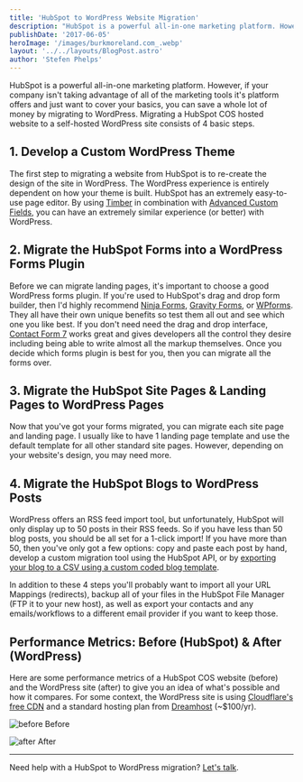 ```yaml
---
title: 'HubSpot to WordPress Website Migration'
description: "HubSpot is a powerful all-in-one marketing platform. However, if your company isn't taking advantage of all of the marketing tools it's platform offers and just want to cover your basics, you can save a whole lot of money by migrating to WordPress. Migrating a HubSpot COS hosted website to a self-hosted WordPress site consists of 4 basic steps."
publishDate: '2017-06-05'
heroImage: '/images/burkmoreland.com_.webp'
layout: '../../layouts/BlogPost.astro'
author: 'Stefen Phelps'
---
```


HubSpot is a powerful all-in-one marketing platform. However, if your company isn't taking advantage of all of the marketing tools it's platform offers and just want to cover your basics, you can save a whole lot of money by migrating to WordPress. Migrating a HubSpot COS hosted website to a self-hosted WordPress site consists of 4 basic steps.

## 1\. Develop a Custom WordPress Theme

The first step to migrating a website from HubSpot is to re-create the design of the site in WordPress. The WordPress experience is entirely dependent on how your theme is built. HubSpot has an extremely easy-to-use page editor. By using [Timber](http://timber.github.io/timber/) in combination with [Advanced Custom Fields](https://www.advancedcustomfields.com/), you can have an extremely similar experience (or better) with WordPress.

## 2\. Migrate the HubSpot Forms into a WordPress Forms Plugin

Before we can migrate landing pages, it's important to choose a good WordPress forms plugin. If you're used to HubSpot's drag and drop form builder, then I'd highly recommend [Ninja Forms](https://ninjaforms.com/), [Gravity Forms](http://www.gravityforms.com/), or [WPforms](https://wpforms.com/). They all have their own unique benefits so test them all out and see which one you like best. If you don't need need the drag and drop interface, [Contact Form 7](https://contactform7.com/) works great and gives developers all the control they desire including being able to write almost all the markup themselves. Once you decide which forms plugin is best for you, then you can migrate all the forms over.

## 3\. Migrate the HubSpot Site Pages & Landing Pages to WordPress Pages

Now that you've got your forms migrated, you can migrate each site page and landing page. I usually like to have 1 landing page template and use the default template for all other standard site pages. However, depending on your website's design, you may need more.

## 4\. Migrate the HubSpot Blogs to WordPress Posts

WordPress offers an RSS feed import tool, but unfortunately, HubSpot will only display up to 50 posts in their RSS feeds. So if you have less than 50 blog posts, you should be all set for a 1-click import! If you have more than 50, then you've only got a few options: copy and paste each post by hand, develop a custom migration tool using the HubSpot API, or by [exporting your blog to a CSV using a custom coded blog template](https://www.bluleadz.com/blog/how-to-export-a-hubspot-blog).

In addition to these 4 steps you'll probably want to import all your URL Mappings (redirects), backup all of your files in the HubSpot File Manager (FTP it to your new host), as well as export your contacts and any emails/workflows to a different email provider if you want to keep those.

## Performance Metrics: Before (HubSpot) & After (WordPress)

Here are some performance metrics of a HubSpot COS website (before) and the WordPress site (after) to give you an idea of what's possible and how it compares. For some context, the WordPress site is using [Cloudflare's free CDN](https://www.cloudflare.com/) and a standard hosting plan from [Dreamhost](https://www.dreamhost.com/r.cgi?1029607) (~$100/yr).

![before](/images/webpagetest-burkmoreland-before.webp)
Before

![after](/images/webpagetest-burkmoreland-after.webp)
After

---

Need help with a HubSpot to WordPress migration? [Let's talk](https://stefenphelps.com/contact/).

